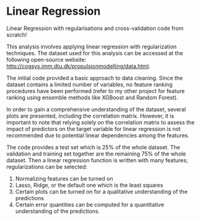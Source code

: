 # Linear Regression
Linear Regression with regularisations and cross-validation code from scratch!

This analysis involves applying linear regression with regularization techniques. The dataset used for this analysis can be accessed at the following open-source website: http://cogsys.imm.dtu.dk/propulsionmodelling/data.html.

The initial code provided a basic approach to data cleaning. Since the dataset contains a limited number of variables, no feature ranking procedures have been performed (refer to my other project for feature ranking using ensemble methods like XGBoost and Random Forest).

In order to gain a comprehensive understanding of the dataset, several plots are presented, including the correlation matrix. However, it is important to note that relying solely on the correlation matrix to assess the impact of predictors on the target variable for linear regression is not recommended due to potential linear dependencies among the features.

The code provides a test set which is 25% of the whole dataset. The validation and training set together are the remaining 75% of the whole dataset.
Then a linear regression function is written with many features; regularizations can be selected: 
  1. Normalizing features can be turned on
  2. Lasso, Ridge, or the default one which is the least squares 
  3. Certain plots can be turned on for a qualitative understanding of the predictions
  4. Certain error quantities can be computed for a quantitative understanding of the predictions.

